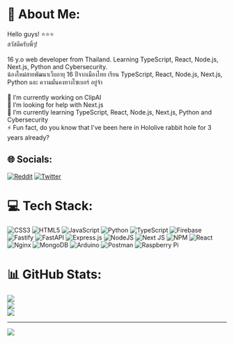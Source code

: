 # 💫 About Me:
Hello guys! ⭐⭐⭐<br>สวัสดีครับพี่ๆ!<br><br>16 y.o web developer from Thailand. Learning TypeScript, React, Node.js, Next.js, Python and Cybersecurity.<br>น้องใหม่สายพัฒนาเว็บอายุ 16 ปีจากเมืองไทย เรียน TypeScript, React, Node.js, Next.js, Python และ ความมั่นคงทางไซเบอร์ อยู่จ้า<br><br>🔭 I’m currently working on ClipAI<br>🤝 I’m looking for help with Next.js<br>🌱 I’m currently learning TypeScript, React, Node.js, Next.js, Python and Cybersecurity<br>⚡ Fun fact, do you know that I've been here in Hololive rabbit hole for 3 years already?


## 🌐 Socials:
[![Reddit](https://img.shields.io/badge/Reddit-%23FF4500.svg?logo=Reddit&logoColor=white)](https://reddit.com/user/SICout9010) [![Twitter](https://img.shields.io/badge/Twitter-%231DA1F2.svg?logo=Twitter&logoColor=white)](https://twitter.com/SICout9010) 

# 💻 Tech Stack:
![CSS3](https://img.shields.io/badge/css3-%231572B6.svg?style=for-the-badge&logo=css3&logoColor=white) ![HTML5](https://img.shields.io/badge/html5-%23E34F26.svg?style=for-the-badge&logo=html5&logoColor=white) ![JavaScript](https://img.shields.io/badge/javascript-%23323330.svg?style=for-the-badge&logo=javascript&logoColor=%23F7DF1E) ![Python](https://img.shields.io/badge/python-3670A0?style=for-the-badge&logo=python&logoColor=ffdd54) ![TypeScript](https://img.shields.io/badge/typescript-%23007ACC.svg?style=for-the-badge&logo=typescript&logoColor=white) ![Firebase](https://img.shields.io/badge/firebase-%23039BE5.svg?style=for-the-badge&logo=firebase) ![Fastify](https://img.shields.io/badge/fastify-%23000000.svg?style=for-the-badge&logo=fastify&logoColor=white) ![FastAPI](https://img.shields.io/badge/FastAPI-005571?style=for-the-badge&logo=fastapi) ![Express.js](https://img.shields.io/badge/express.js-%23404d59.svg?style=for-the-badge&logo=express&logoColor=%2361DAFB) ![NodeJS](https://img.shields.io/badge/node.js-6DA55F?style=for-the-badge&logo=node.js&logoColor=white) ![Next JS](https://img.shields.io/badge/Next-black?style=for-the-badge&logo=next.js&logoColor=white) ![NPM](https://img.shields.io/badge/NPM-%23000000.svg?style=for-the-badge&logo=npm&logoColor=white) ![React](https://img.shields.io/badge/react-%2320232a.svg?style=for-the-badge&logo=react&logoColor=%2361DAFB) ![Nginx](https://img.shields.io/badge/nginx-%23009639.svg?style=for-the-badge&logo=nginx&logoColor=white) ![MongoDB](https://img.shields.io/badge/MongoDB-%234ea94b.svg?style=for-the-badge&logo=mongodb&logoColor=white) ![Arduino](https://img.shields.io/badge/-Arduino-00979D?style=for-the-badge&logo=Arduino&logoColor=white) ![Postman](https://img.shields.io/badge/Postman-FF6C37?style=for-the-badge&logo=postman&logoColor=white) ![Raspberry Pi](https://img.shields.io/badge/-RaspberryPi-C51A4A?style=for-the-badge&logo=Raspberry-Pi)
# 📊 GitHub Stats:
![](https://github-readme-stats.vercel.app/api?username=SICout9010&theme=tokyonight&hide_border=true&include_all_commits=true&count_private=true)<br/>
![](https://github-readme-streak-stats.herokuapp.com/?user=SICout9010&theme=tokyonight&hide_border=true)<br/>
![](https://github-readme-stats.vercel.app/api/top-langs/?username=SICout9010&theme=tokyonight&hide_border=true&include_all_commits=true&count_private=true&layout=compact)

---
[![](https://visitcount.itsvg.in/api?id=SICout9010&icon=2&color=0)](https://visitcount.itsvg.in)

<!-- Proudly created with GPRM ( https://gprm.itsvg.in ) -->
